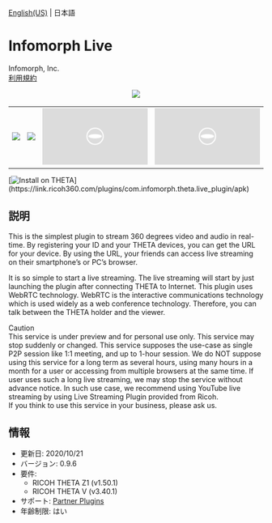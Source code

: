 [English(US)](README.md) | 日本語

# Infomorph Live

Infomorph, Inc.  
[利用規約](https://sites.infomorph.jp/terms-of-use-infomorph-live)

<div align="center"><img src="./1.png"><table><tr><td><img src="./2.png"></td><td><img src="./3.png"></td><td><img src="./4.png"></td><td><img src="./5.png"></td></tr></table></div>

[![Install on THETA](https://assets.ricoh360.com/image/upload/v1/front/theta/install-button.svg?)](https://link.ricoh360.com/plugins/com.infomorph.theta.live_plugin/apk)

## 説明

<div id="plugin-description">

This is the simplest plugin to stream 360 degrees video and audio in real-time. By registering your ID and your THETA devices, you can get the URL for your device. By using the URL, your friends can access live streaming on their smartphone’s or PC’s browser.  
  
It is so simple to start a live streaming. The live streaming will start by just launching the plugin after connecting THETA to Internet. This plugin uses WebRTC technology. WebRTC is the interactive communications technology which is used widely as a web conference technology. Therefore, you can talk between the THETA holder and the viewer.  
  
Caution  
This service is under preview and for personal use only. This service may stop suddenly or changed. This service supposes the use-case as single P2P session like 1:1 meeting, and up to 1-hour session. We do NOT suppose using this service for a long term as several hours, using many hours in a month for a user or accessing from multiple browsers at the same time. If user uses such a long live streaming, we may stop the service without advance notice. In such use case, we recommend using YouTube live streaming by using Live Streaming Plugin provided from Ricoh.  
If you think to use this service in your business, please ask us.  

</div>

## 情報

- 更新日: 2020/10/21
- バージョン: 0.9.6
- 要件:
  - RICOH THETA Z1 (v1.50.1)
  - RICOH THETA V (v3.40.1)
- サポート: [Partner Plugins](https://sites.infomorph.jp/infomorph-live)
- 年齢制限: はい
